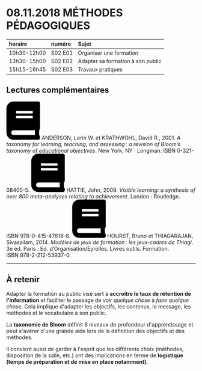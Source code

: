 # 08.11.2018 MÉTHODES PÉDAGOGIQUES

| horaire | numéro | Sujet |
| :------ | :----- | :---- |
| 10h30-12h00 | S02 E01 | Organiser une formation |
| 13h30-15h00 | S02 E02 | Adapter sa formation à son public |
| 15h15-16h45 | S02 E03 | Travaux pratiques |


## Lectures complémentaires

![book](img/book-solid.svg) ANDERSON, Lorin W. et KRATHWOHL, David R., 2001. *A taxonomy for learning, teaching, and assessing : a revision of Bloom’s taxonomy of educational objectives*. New York, NY : Longman. ISBN 0-321-08405-5.
![book](img/book-solid.svg) HATTIE, John, 2009. *Visible learning: a synthesis of over 800 meta-analyses relating to achievement*. London : Routledge. ISBN 978-0-415-47618-8.
![book](img/book-solid.svg) HOURST, Bruno et THIAGARAJAN, Sivasailam, 2014. *Modèles de jeux de formation : les jeux-cadres de Thiagi*. 3e éd. Paris : Ed. d’Organisation/Eyrolles. Livres outils. Formation. ISBN 978-2-212-53937-0.

---

## À retenir

Adapter la formation au public visé sert à **accroître le taux de rétention de l’information** et faciliter le passage de *voir quelque chose* à *faire quelque chose*. Cela implique d'adapter les objectifs, les contenus, le message, les méthodes et le vocabulaire à son public.

La **taxonomie de Bloom** définit 6 niveaux de profondeur d'apprentissage et peut s'avérer d'une grande aide lors de la définition des objectifs et des méthodes.

Il convient aussi de garder à l'esprit que les différents choix (méthodes, disposition de la salle, etc.) ont des implications en terme de **logistique (temps de préparation et de mise en place notamment)**.
